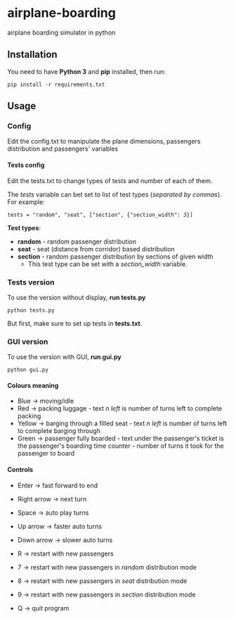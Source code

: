 # airplane-boarding
airplane boarding simulator in python

## Installation

You need to have **Python 3** and **pip** installed, then run:

```
pip install -r requirements.txt
```

## Usage

### Config

Edit the config.txt to manipulate the plane dimensions, passengers distribution and passengers' variables

#### Tests config

Edit the tests.txt to change types of tests and number of each of them.

The *tests* variable can bet set to list of test types (*separated by commas*).
For example:
```
tests = "random", "seat", ["section", {"section_width": 3}]
```

**Test types**:
- **random** - random passenger distribution
- **seat** - seat (distance from corridor) based distribution
- **section** - random passenger distribution by sections of given width
  - This test type can be set with a *section_width* variable.

### Tests version

To use the version without display, **run tests.py**

```
python tests.py
```

But first, make sure to set up tests in **tests.txt**.

### GUI version

To use the version with GUI, **run gui.py**

```
python gui.py
```

#### Colours meaning

- Blue -> moving/idle
- Red -> packing luggage - text *n left* is number of turns left to complete packing
- Yellow -> barging through a filled seat - text *n left* is number of turns left to complete barging through
- Green -> passenger fully boarded - text under the passenger's ticket is the passenger's boarding time counter - number of turns it took for the passenger to board

#### Controls

- Enter -> fast forward to end
- Right arrow -> next turn

- Space -> auto play turns
- Up arrow -> faster auto turns
- Down arrow -> slower auto turns

- R -> restart with new passengers
- 7 -> restart with new passengers in *random* distribution mode
- 8 -> restart with new passengers in *seat* distribution mode
- 9 -> restart with new passengers in *section* distribution mode

- Q -> quit program
